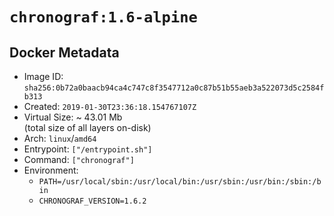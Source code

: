 # `chronograf:1.6-alpine`

## Docker Metadata

- Image ID: `sha256:0b72a0baacb94ca4c747c8f3547712a0c87b51b55aeb3a522073d5c2584fb313`
- Created: `2019-01-30T23:36:18.154767107Z`
- Virtual Size: ~ 43.01 Mb  
  (total size of all layers on-disk)
- Arch: `linux`/`amd64`
- Entrypoint: `["/entrypoint.sh"]`
- Command: `["chronograf"]`
- Environment:
  - `PATH=/usr/local/sbin:/usr/local/bin:/usr/sbin:/usr/bin:/sbin:/bin`
  - `CHRONOGRAF_VERSION=1.6.2`
